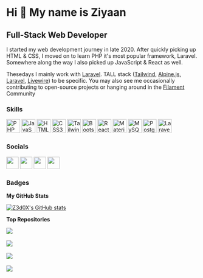Hi 👋 My name is Ziyaan
=======================

Full-Stack Web Developer
------------------------

I started my web development journey in late 2020. After quickly picking up HTML & CSS, I moved on to learn PHP it's most popular framework, Laravel. Somewhere along the way I also picked up JavaScript & React as well.

Thesedays I mainly work with [Laravel](https://laravel.com). TALL stack ([Tailwind](https://tailwindcss.com), [Alpine.js](https://alpinejs.dev), [Laravel](https://laravel.com), [Livewire](https://laravel-livewire.com)) to be specific. You may also see me occasionally contributing to open-source projects or hanging around in the [Filament](https://filamentphp.com) Community

### Skills

<p align="left">
<a href="https://www.php.net/" target="_blank" rel="noreferrer"><img src="https://raw.githubusercontent.com/danielcranney/readme-generator/main/public/icons/skills/php-colored.svg" width="36" height="36" alt="PHP" /></a>
<a href="https://developer.mozilla.org/en-US/docs/Web/JavaScript" target="_blank" rel="noreferrer"><img src="https://raw.githubusercontent.com/danielcranney/readme-generator/main/public/icons/skills/javascript-colored.svg" width="36" height="36" alt="JavaScript" /></a>
<a href="https://developer.mozilla.org/en-US/docs/Glossary/HTML5" target="_blank" rel="noreferrer"><img src="https://raw.githubusercontent.com/danielcranney/readme-generator/main/public/icons/skills/html5-colored.svg" width="36" height="36" alt="HTML5" /></a>
<a href="https://www.w3.org/TR/CSS/#css" target="_blank" rel="noreferrer"><img src="https://raw.githubusercontent.com/danielcranney/readme-generator/main/public/icons/skills/css3-colored.svg" width="36" height="36" alt="CSS3" /></a>
<a href="https://tailwindcss.com/" target="_blank" rel="noreferrer"><img src="https://raw.githubusercontent.com/danielcranney/readme-generator/main/public/icons/skills/tailwindcss-colored.svg" width="36" height="36" alt="TailwindCSS" /></a>
<a href="https://getbootstrap.com/" target="_blank" rel="noreferrer"><img src="https://raw.githubusercontent.com/danielcranney/readme-generator/main/public/icons/skills/bootstrap-colored.svg" width="36" height="36" alt="Bootstrap" /></a>
<a href="https://reactjs.org/" target="_blank" rel="noreferrer"><img src="https://raw.githubusercontent.com/danielcranney/readme-generator/main/public/icons/skills/react-colored.svg" width="36" height="36" alt="React" /></a>
<a href="https://mui.com/" target="_blank" rel="noreferrer"><img src="https://raw.githubusercontent.com/danielcranney/readme-generator/main/public/icons/skills/materialui-colored.svg" width="36" height="36" alt="Material UI" /></a>
<a href="https://www.mysql.com/" target="_blank" rel="noreferrer"><img src="https://raw.githubusercontent.com/danielcranney/readme-generator/main/public/icons/skills/mysql-colored.svg" width="36" height="36" alt="MySQL" /></a>
<a href="https://www.postgresql.org/" target="_blank" rel="noreferrer"><img src="https://raw.githubusercontent.com/danielcranney/readme-generator/main/public/icons/skills/postgresql-colored.svg" width="36" height="36" alt="PostgreSQL" /></a>
<a href="https://laravel.com/" target="_blank" rel="noreferrer"><img src="https://raw.githubusercontent.com/danielcranney/readme-generator/main/public/icons/skills/laravel-colored.svg" width="36" height="36" alt="Laravel" /></a>
</p>


### Socials

<p align="left"> <a href="https://www.github.com/Z3d0X" target="_blank" rel="noreferrer"><img src="https://raw.githubusercontent.com/danielcranney/readme-generator/main/public/icons/socials/github-dark.svg" width="32" height="32" /></a> <a href="http://www.instagram.com/Z3d0X" target="_blank" rel="noreferrer"><img src="https://raw.githubusercontent.com/danielcranney/readme-generator/main/public/icons/socials/instagram.svg" width="32" height="32" /></a> <a href="https://www.linkedin.com/in/ziyaan-hassan" target="_blank" rel="noreferrer"><img src="https://raw.githubusercontent.com/danielcranney/readme-generator/main/public/icons/socials/linkedin.svg" width="32" height="32" /></a> <a href="https://www.twitter.com/Z3d0X" target="_blank" rel="noreferrer"><img src="https://raw.githubusercontent.com/danielcranney/readme-generator/main/public/icons/socials/twitter.svg" width="32" height="32" /></a></p>

### Badges

<b>My GitHub Stats</b>

<a href="http://www.github.com/Z3d0X"><img src="https://github-readme-stats.vercel.app/api?username=Z3d0X&show_icons=true&hide=&title_color=6366f1&text_color=ffffff&icon_color=6366f1&bg_color=000000&hide_border=true&show_icons=true" alt="Z3d0X's GitHub stats" /></a>

<b>Top Repositories</b>

  <a href="https://github.com/Z3d0X/filament-logger" align="center">
    <img align="center" src="https://github-readme-stats.vercel.app/api/pin/?username=Z3d0X&repo=filament-logger&title_color=6366f1&text_color=ffffff&icon_color=6366f1&bg_color=000000&hide_border=true&locale=en" />
  </a>
  <br /><br />
  
  <a href="https://github.com/Z3d0X/filament-fabricator" align="center">
    <img align="center" src="https://github-readme-stats.vercel.app/api/pin/?username=Z3d0X&repo=filament-fabricator&title_color=6366f1&text_color=ffffff&icon_color=6366f1&bg_color=000000&hide_border=true&locale=en" />
  </a>
  <br /><br />
  
  <a href="https://github.com/Z3d0X/filament-simple-permissions" align="center">
    <img align="center" src="https://github-readme-stats.vercel.app/api/pin/?username=Z3d0X&repo=filament-simple-permissions&title_color=6366f1&text_color=ffffff&icon_color=6366f1&bg_color=000000&hide_border=true&locale=en" />
  </a>
  <br /><br />
<a href="https://github.com/Z3d0X/laravel-dhiraagu-sms" align="center"><img align="center" src="https://github-readme-stats.vercel.app/api/pin/?username=Z3d0X&repo=laravel-dhiraagu-sms&title_color=6366f1&text_color=ffffff&icon_color=6366f1&bg_color=000000&hide_border=true&locale=en" /></a>
